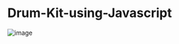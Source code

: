 # Drum-Kit-using-Javascript

![image](https://github.com/deval274/Drum-Kit-Completed/assets/108268770/3f9f5b7e-8971-4736-8468-bbdc61574fc6)
